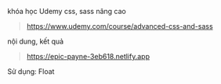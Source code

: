 

khóa học Udemy css, sass nâng cao
> https://www.udemy.com/course/advanced-css-and-sass

nội dung, kết quả
> https://epic-payne-3eb618.netlify.app

Sử dụng: Float
